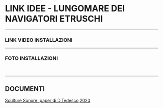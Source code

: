 # LINK IDEE - LUNGOMARE DEI NAVIGATORI ETRUSCHI
_________
### LINK VIDEO INSTALLAZIONI

[]()
[]()
[]()

_________

### FOTO INSTALLAZIONI

<img src = "">
<img src = "">
<img src = "">

_________

## DOCUMENTI

[Sculture Sonore, paper di D.Tedesco,2020](https://github.com/Velitch/Caere_Futurae/blob/master/Lungomare%20dei%20Navigatori%20Etruschi/Idee/Davide_Tedesco_Sonic_Sculptures_Sculture_Sonore_Paper_di_presentazione.pdf)
